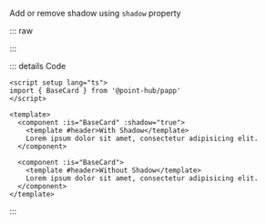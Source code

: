 Add or remove shadow using `shadow` property

::: raw

<ClientOnly>
  <CardShadow />
</ClientOnly>

:::

::: details Code

```vue
<script setup lang="ts">
import { BaseCard } from '@point-hub/papp'
</script>

<template>
  <component :is="BaseCard" :shadow="true">
    <template #header>With Shadow</template>
    Lorem ipsum dolor sit amet, consectetur adipisicing elit.
  </component>

  <component :is="BaseCard">
    <template #header>Without Shadow</template>
    Lorem ipsum dolor sit amet, consectetur adipisicing elit.
  </component>
</template>
```

:::
